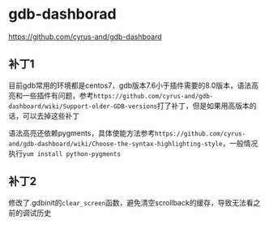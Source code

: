 # gdb-dashborad
https://github.com/cyrus-and/gdb-dashboard

## 补丁1
目前gdb常用的环境都是centos7，gdb版本7.6小于插件需要的8.0版本，语法高亮和一些插件有问题，参考`https://github.com/cyrus-and/gdb-dashboard/wiki/Support-older-GDB-versions`打了补丁，但是如果用高版本的话，可以去掉这些补丁

语法高亮还依赖pygments，具体使能方法参考`https://github.com/cyrus-and/gdb-dashboard/wiki/Choose-the-syntax-highlighting-style`，一般情况执行`yum install python-pygments`

## 补丁2
修改了.gdbinit的`clear_screen`函数，避免清空scrollback的缓存，导致无法看之前的调试历史
